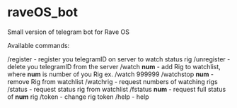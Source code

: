 # raveOS_bot
Small version of telegram bot for Rave OS

Available commands:

/register - register you telegramID on server to watch status rig
/unregister - delete you telegramID from the server
/watch <b>num</b>  - add Rig to watchlist, where <b>num</b> is number of you Rig ex. /watch 999999
/watchstop <b>num</b> - remove Rig from watchlist
/watchrig  - request numbers of watching rigs
/status -  request status rig from watchlist
/fstatus <b>num</b> - request full status of <b>num</b> rig
/token - change rig token
/help - help
